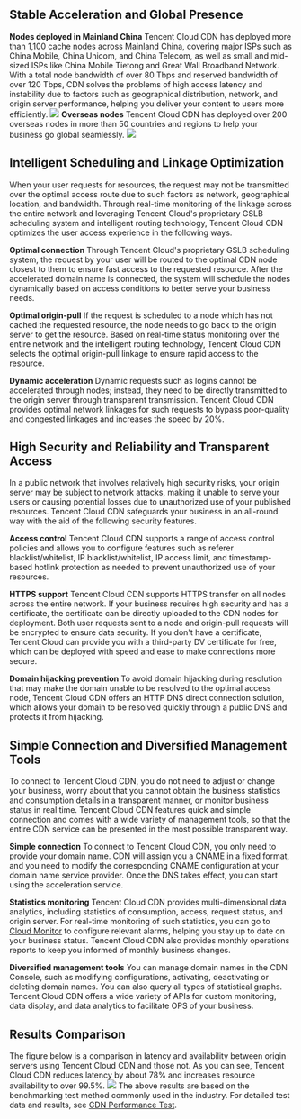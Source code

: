 ## Stable Acceleration and Global Presence
**Nodes deployed in Mainland China**
Tencent Cloud CDN has deployed more than 1,100 cache nodes across Mainland China, covering major ISPs such as China Mobile, China Unicom, and China Telecom, as well as small and mid-sized ISPs like China Mobile Tietong and Great Wall Broadband Network. With a total node bandwidth of over 80 Tbps and reserved bandwidth of over 120 Tbps, CDN solves the problems of high access latency and instability due to factors such as geographical distribution, network, and origin server performance, helping you deliver your content to users more efficiently.
![](https://mc.qcloudimg.com/static/img/19f5708498e59acef7d60a755dee686e/image.png)
**Overseas nodes**
Tencent Cloud CDN has deployed over 200 overseas nodes in more than 50 countries and regions to help your business go global seamlessly.
![](https://main.qcloudimg.com/raw/3afd00dab2b8095717794777bfd66b98.png)

## Intelligent Scheduling and Linkage Optimization
When your user requests for resources, the request may not be transmitted over the optimal access route due to such factors as network, geographical location, and bandwidth. Through real-time monitoring of the linkage across the entire network and leveraging Tencent Cloud's proprietary GSLB scheduling system and intelligent routing technology, Tencent Cloud CDN optimizes the user access experience in the following ways.

**Optimal connection**
Through Tencent Cloud's proprietary GSLB scheduling system, the request by your user will be routed to the optimal CDN node closest to them to ensure fast access to the requested resource. After the accelerated domain name is connected, the system will schedule the nodes dynamically based on access conditions to better serve your business needs.

**Optimal origin-pull**
If the request is scheduled to a node which has not cached the requested resource, the node needs to go back to the origin server to get the resource. Based on real-time status monitoring over the entire network and the intelligent routing technology, Tencent Cloud CDN selects the optimal origin-pull linkage to ensure rapid access to the resource.

**Dynamic acceleration**
Dynamic requests such as logins cannot be accelerated through nodes; instead, they need to be directly transmitted to the origin server through transparent transmission. Tencent Cloud CDN provides optimal network linkages for such requests to bypass poor-quality and congested linkages and increases the speed by 20%.

## High Security and Reliability and Transparent Access
In a public network that involves relatively high security risks, your origin server may be subject to network attacks, making it unable to serve your users or causing potential losses due to unauthorized use of your published resources. Tencent Cloud CDN safeguards your business in an all-round way with the aid of the following security features.

**Access control**
Tencent Cloud CDN supports a range of access control policies and allows you to configure features such as referer blacklist/whitelist, IP blacklist/whitelist, IP access limit, and timestamp-based hotlink protection as needed to prevent unauthorized use of your resources.

**HTTPS support**
Tencent Cloud CDN supports HTTPS transfer on all nodes across the entire network. If your business requires high security and has a certificate, the certificate can be directly uploaded to the CDN nodes for deployment. Both user requests sent to a node and origin-pull requests will be encrypted to ensure data security. If you don't have a certificate, Tencent Cloud can provide you with a third-party DV certificate for free, which can be deployed with speed and ease to make connections more secure.

**Domain hijacking prevention**
To avoid domain hijacking during resolution that may make the domain unable to be resolved to the optimal access node, Tencent Cloud CDN offers an HTTP DNS direct connection solution, which allows your domain to be resolved quickly through a public DNS and protects it from hijacking.

## Simple Connection and Diversified Management Tools
To connect to Tencent Cloud CDN, you do not need to adjust or change your business, worry about that you cannot obtain the business statistics and consumption details in a transparent manner, or monitor business status in real time. Tencent Cloud CDN features quick and simple connection and comes with a wide variety of management tools, so that the entire CDN service can be presented in the most possible transparent way.

**Simple connection**
To connect to Tencent Cloud CDN, you only need to provide your domain name. CDN will assign you a CNAME in a fixed format, and you need to modify the corresponding CNAME configuration at your domain name service provider. Once the DNS takes effect, you can start using the acceleration service.

**Statistics monitoring**
Tencent Cloud CDN provides multi-dimensional data analytics, including statistics of consumption, access, request status, and origin server. For real-time monitoring of such statistics, you can go to [Cloud Monitor](https://intl.cloud.tencent.com/product/cm) to configure relevant alarms, helping you stay up to date on your business status. Tencent Cloud CDN also provides monthly operations reports to keep you informed of monthly business changes.

**Diversified management tools**
You can manage domain names in the CDN Console, such as modifying configurations, activating, deactivating or deleting domain names. You can also query all types of statistical graphs. Tencent Cloud CDN offers a wide variety of APIs for custom monitoring, data display, and data analytics to facilitate OPS of your business.
## Results Comparison
The figure below is a comparison in latency and availability between origin servers using Tencent Cloud CDN and those not. As you can see, Tencent Cloud CDN reduces latency by about 78% and increases resource availability to over 99.5%.
![](https://mc.qcloudimg.com/static/img/f3f9a16b4ccd0b863509a496b45249d4/image.png)
The above results are based on the benchmarking test method commonly used in the industry. For detailed test data and results, see [CDN Performance Test](https://intl.cloud.tencent.com/doc/product/228/1198).
